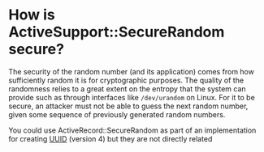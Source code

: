 ---
---
# How is ActiveSupport::SecureRandom secure?

The security of the random number (and its application) comes from how sufficiently random it is for cryptographic purposes. The quality of the randomness relies to a great extent on the entropy that the system can provide such as through interfaces like `/dev/urandom` on Linux. For it to be secure, an attacker must not be able to guess the next random number, given some sequence of previously generated random numbers.

You could use ActiveRecord::SecureRandom as part of an implementation for creating [UUID](http://en.wikipedia.org/wiki/Universally_Unique_Identifier) (version 4) but they are not directly related